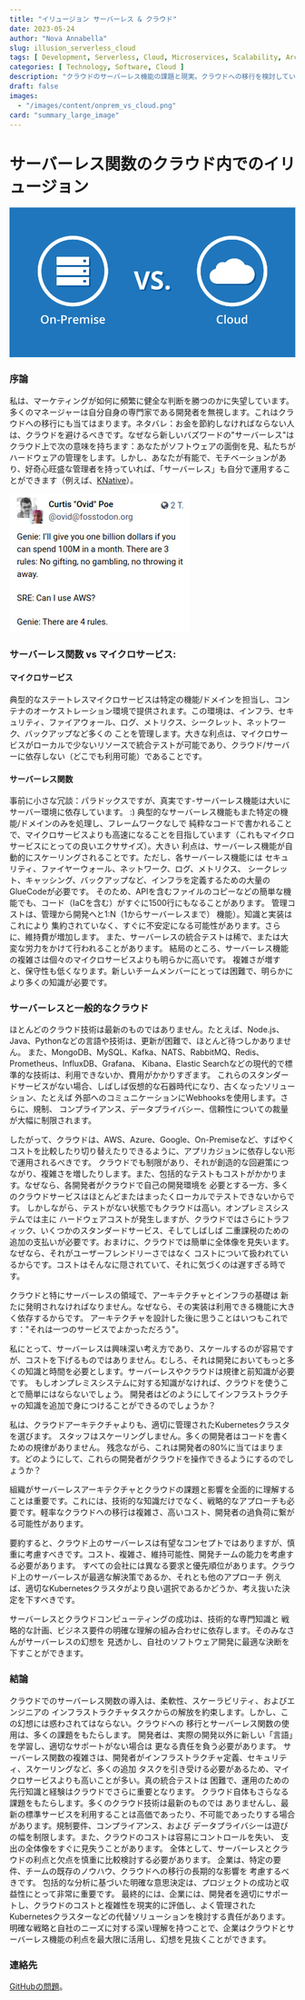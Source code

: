 ```yaml
---
title: "イリュージョン サーバーレス & クラウド"
date: 2023-05-24
author: "Nova Annabella"
slug: illusion_serverless_cloud
tags: [ Development, Serverless, Cloud, Microservices, Scalability, Architecture, Infrastructure ]
categories: [ Technology, Software, Cloud ]
description: "クラウドのサーバーレス機能の課題と現実。クラウドへの移行を検討している企業にとって貴重な洞察力。"
draft: false
images:
  - "/images/content/onprem_vs_cloud.png"
card: "summary_large_image"
---
```



# サーバーレス関数のクラウド内でのイリュージョン

![aws_costs_twitter_1](/images/content/onprem_vs_cloud.png)

### 序論

私は、マーケティングが如何に頻繁に健全な判断を勝つのかに失望しています。多くのマネージャーは自分自身の専門家である開発者を無視します。これはクラウドへの移行にも当てはまります。ネタバレ：お金を節約しなければならない人は、クラウドを避けるべきです。なぜなら新しいバズワードの"サーバーレス"はクラウド上で次の意味を持ちます：あなたがソフトウェアの面倒を見、私たちがハードウェアの管理をします。しかし、あなたが有能で、モチベーションがあり、好奇心旺盛な管理者を持っていれば、「サーバーレス」も自分で運用することができます（例えば、[KNative](https://knative.dev)）。

![aws_costs_twitter_1](/images/content/aws_costs_twitter_1.png)

### サーバーレス関数 vs マイクロサービス:



#### マイクロサービス

典型的なステートレスマイクロサービスは特定の機能/ドメインを担当し、コンテナのオーケストレーション環境で提供されます。この環境は、インフラ、セキュリティ、ファイアウォール、ログ、メトリクス、シークレット、ネットワーク、バックアップなど多くの
ことを管理します。大きな利点は、マイクロサービスがローカルで少ないリソースで統合テストが可能であり、クラウド/サーバーに依存しない（どこでも利用可能）であることです。

#### サーバーレス関数

事前に小さな冗談：パラドックスですが、真実です-サーバーレス機能は大いにサーバー環境に依存しています。 :)
典型的なサーバーレス機能もまた特定の機能/ドメインのみを処理し、フレームワークなしで
純粋なコードで書かれることで、マイクロサービスよりも高速になることを目指しています（これもマイクロサービスにとっての良いエクササイズ）。大きい
利点は、サーバーレス機能が自動的にスケーリングされることです。ただし、各サーバーレス機能には
セキュリティ、ファイヤーウォール、ネットワーク、ログ、メトリクス、
シークレット、キャッシング、バックアップなど、インフラを定義するための大量のGlueCodeが必要です。
そのため、APIを含むファイルのコピーなどの簡単な機能でも、コード（IaCを含む）がすぐに1500行にもなることがあります。
管理コストは、管理から開発へと1:N（1からサーバーレスまで）
機能）。知識と実装はこれにより
集約されていなく、すぐに不安定になる可能性があります。さらに、維持費が増加します。
また、サーバーレスの統合テストは稀で、または大変な労力をかけて行われることがあります。
結局のところ、サーバーレス機能の複雑さは個々のマイクロサービスよりも明らかに高いです。
複雑さが増すと、保守性も低くなります。新しいチームメンバーにとっては困難で、明らかに
より多くの知識が必要です。

### サーバーレスと一般的なクラウド

ほとんどのクラウド技術は最新のものではありません。たとえば、Node.js、Java、Pythonなどの言語や技術は、更新が困難で、ほとんど待つしかありません。
また、MongoDB、MySQL、Kafka、NATS、RabbitMQ、Redis、Prometheus、InfluxDB、Grafana、
Kibana、Elastic Searchなどの現代的で標準的な技術は、利用できないか、費用がかかりすぎます。
これらのスタンダードサービスがない場合、しばしば仮想的な石器時代になり、古くなったソリューション、たとえば
外部へのコミュニケーションにWebhooksを使用します。さらに、規制、
コンプライアンス、データプライバシー、信頼性についての裁量が大幅に制限されます。

したがって、クラウドは、AWS、Azure、Google、On-Premiseなど、すばやく
コストを比較したり切り替えたりできるように、アプリカジョンに依存しない形で運用されるべきです。
クラウドでも制限があり、それが創造的な回避策につながり、複雑さを増したりします。また、包括的なテストもコストがかかります。なぜなら、各開発者がクラウドで自己の開発環境を
必要とする一方、多くのクラウドサービスはほとんどまたはまったくローカルでテストできないからです。
しかしながら、テストがない状態でもクラウドは高い。オンプレミスシステムでは主に
ハードウェアコストが発生しますが、クラウドではさらにトラフィック、いくつかのスタンダードサービス、そしてしばしば
二重課税のための追加の支払いが必要です。おまけに、クラウドでは簡単に全体像を見失います。なぜなら、それがユーザーフレンドリーさではなく
コストについて扱われているからです。コストはそんなに隠されていて、それに気づくのは遅すぎる時です。

クラウドと特にサーバーレスの領域で、アーキテクチャとインフラの基礎は
新たに発明されなければなりません。なぜなら、その実装は利用できる機能に大きく依存するからです。
アーキテクチャを設計した後に思うことはいつもこれです："それは一つのサービスでよかっただろう"。

私にとって、サーバーレスは興味深い考え方であり、スケールするのが容易ですが、コストを下げるものではありません。むしろ、それは開発においてもっと多くの知識と時間を必要とします。サーバーレスやクラウドは規律と前知識が必要です。
もしオンプレミスシステムに対する知識がなければ、クラウドを使うことで簡単にはならないでしょう。
開発者はどのようにしてインフラストラクチャの知識を追加で身につけることができるのでしょうか？

私は、クラウドアーキテクチャよりも、適切に管理されたKubernetesクラスタを選びます。
スタッフはスケーリングしません。多くの開発者はコードを書くための規律がありません。
残念ながら、これは開発者の80%に当てはまります。どのようにして、これらの開発者がクラウドを操作できるようにするのでしょうか？

組織がサーバーレスアーキテクチャとクラウドの課題と影響を全面的に理解することは重要です。これには、技術的な知識だけでなく、戦略的なアプローチも必要です。軽率なクラウドへの移行は複雑さ、高いコスト、開発者の過負荷に繋がる可能性があります。

要約すると、クラウド上のサーバーレスは有望なコンセプトではありますが、慎重に考慮すべきです。コスト、複雑さ、維持可能性、開発チームの能力を考慮する必要があります。
すべての会社には異なる要求と優先順位があります。クラウド上のサーバーレスが最適な解決策であるか、それとも他のアプローチ
例えば、適切なKubernetesクラスタがより良い選択であるかどうか、考え抜いた決定を下すべきです。

サーバーレスとクラウドコンピューティングの成功は、技術的な専門知識と
戦略的な計画、ビジネス要件の明確な理解の組み合わせに依存します。そのみなさんがサーバーレスの幻想を
見透かし、自社のソフトウェア開発に最適な決断を下すことができます。

### 結論

クラウドでのサーバーレス関数の導入は、柔軟性、スケーラビリティ、およびエンジニアの インフラストラクチャタスクからの解放を約束します。しかし、この幻想には惑わされてはならない。クラウドへの
移行とサーバーレス関数の使用は、多くの課題をもたらします。 開発者は、実際の開発以外に新しい「言語」を学習し、適切なサポートがない場合は 更なる責任を負う必要があります。
サーバーレス関数の複雑さは、開発者がインフラストラクチャ定義、セキュリティ、スケーリングなど、多くの追加 タスクを引き受ける必要があるため、マイクロサービスよりも高いことが多い。真の統合テストは
困難で、運用のための先行知識と経験はクラウドでさらに重要となります。 クラウド自体もさらなる課題をもたらします。多くのクラウド技術は最新のものでは
ありませんし、最新の標準サービスを利用することは高価であったり、不可能であったりする場合があります。規制要件、コンプライアンス、および データプライバシーは遊びの幅を制限します。また、クラウドのコストは容易にコントロールを失い、
支出の全体像をすぐに見失うことがあります。 全体として、サーバーレスとクラウドの利点と欠点を慎重に比較検討する必要があります。 企業は、特定の要件、チームの既存のノウハウ、クラウドへの移行の長期的な影響を 考慮するべきです。
包括的な分析に基づいた明確な意思決定は、プロジェクトの成功と収益性にとって非常に重要です。
最終的には、企業には、開発者を適切にサポートし、クラウドのコストと複雑性を現実的に評価し、よく管理されたKubernetesクラスターなどの代替ソリューションを検討する責任があります。
明確な戦略と自社のニーズに対する深い理解を持つことで、企業はクラウドとサーバーレス機能の利点を最大限に活用し、幻想を見抜くことができます。

### 連絡先

[GitHubの問題](https://github.com/NovaAnnabella/the_unspoken/issues/new/choose)。
